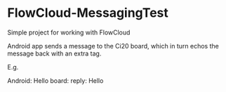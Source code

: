 # FlowCloud-MessagingTest
Simple project for working with FlowCloud

Android app sends a message to the Ci20 board, which in turn echos the message back with an extra tag.

E.g.

Android: Hello
board: reply: Hello
